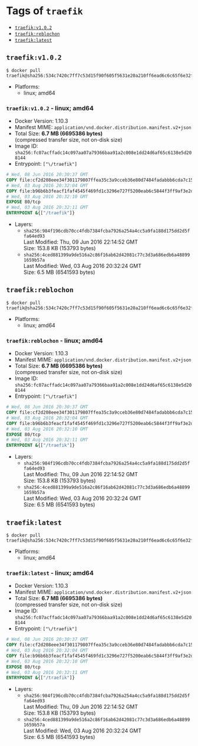 <!-- THIS FILE IS GENERATED VIA './update-tag-details.sh' -->

# Tags of `traefik`

-	[`traefik:v1.0.2`](#traefikv102)
-	[`traefik:reblochon`](#traefikreblochon)
-	[`traefik:latest`](#traefiklatest)

## `traefik:v1.0.2`

```console
$ docker pull traefik@sha256:534c7420c7ff7c53d15f90f605f5631e20a210ff6ead6c6c65f6e32f30a1355f
```

-	Platforms:
	-	linux; amd64

### `traefik:v1.0.2` - linux; amd64

-	Docker Version: 1.10.3
-	Manifest MIME: `application/vnd.docker.distribution.manifest.v2+json`
-	Total Size: **6.7 MB (6695386 bytes)**  
	(compressed transfer size, not on-disk size)
-	Image ID: `sha256:fc07acffadc14c097aa07a79366baa91a2c008e1dd24d6af65c6138e5d208144`
-	Entrypoint: `["\/traefik"]`

```dockerfile
# Wed, 08 Jun 2016 20:30:37 GMT
COPY file:cf2d208eee34f301179807ffea35c3a9cceb36e80d7484fadabbb6cda7c15bfb in /etc/ssl/certs/
# Wed, 03 Aug 2016 20:32:04 GMT
COPY file:b96b6b3feacf1faf4545f469fd1c3296e727f5200eab6c5844f3ff9af3e2debc in /
# Wed, 03 Aug 2016 20:32:10 GMT
EXPOSE 80/tcp
# Wed, 03 Aug 2016 20:32:11 GMT
ENTRYPOINT &{["/traefik"]}
```

-	Layers:
	-	`sha256:984f196cdb70cc4fdb7384fcba7926a254a4cc5a9fa188d175dd2d5ffa64ed93`  
		Last Modified: Thu, 09 Jun 2016 22:14:52 GMT  
		Size: 153.8 KB (153793 bytes)
	-	`sha256:4ced881399a9de516a2c86f16ab62d42081c77c3d3a686edb6a488991659b57a`  
		Last Modified: Wed, 03 Aug 2016 20:32:24 GMT  
		Size: 6.5 MB (6541593 bytes)

## `traefik:reblochon`

```console
$ docker pull traefik@sha256:534c7420c7ff7c53d15f90f605f5631e20a210ff6ead6c6c65f6e32f30a1355f
```

-	Platforms:
	-	linux; amd64

### `traefik:reblochon` - linux; amd64

-	Docker Version: 1.10.3
-	Manifest MIME: `application/vnd.docker.distribution.manifest.v2+json`
-	Total Size: **6.7 MB (6695386 bytes)**  
	(compressed transfer size, not on-disk size)
-	Image ID: `sha256:fc07acffadc14c097aa07a79366baa91a2c008e1dd24d6af65c6138e5d208144`
-	Entrypoint: `["\/traefik"]`

```dockerfile
# Wed, 08 Jun 2016 20:30:37 GMT
COPY file:cf2d208eee34f301179807ffea35c3a9cceb36e80d7484fadabbb6cda7c15bfb in /etc/ssl/certs/
# Wed, 03 Aug 2016 20:32:04 GMT
COPY file:b96b6b3feacf1faf4545f469fd1c3296e727f5200eab6c5844f3ff9af3e2debc in /
# Wed, 03 Aug 2016 20:32:10 GMT
EXPOSE 80/tcp
# Wed, 03 Aug 2016 20:32:11 GMT
ENTRYPOINT &{["/traefik"]}
```

-	Layers:
	-	`sha256:984f196cdb70cc4fdb7384fcba7926a254a4cc5a9fa188d175dd2d5ffa64ed93`  
		Last Modified: Thu, 09 Jun 2016 22:14:52 GMT  
		Size: 153.8 KB (153793 bytes)
	-	`sha256:4ced881399a9de516a2c86f16ab62d42081c77c3d3a686edb6a488991659b57a`  
		Last Modified: Wed, 03 Aug 2016 20:32:24 GMT  
		Size: 6.5 MB (6541593 bytes)

## `traefik:latest`

```console
$ docker pull traefik@sha256:534c7420c7ff7c53d15f90f605f5631e20a210ff6ead6c6c65f6e32f30a1355f
```

-	Platforms:
	-	linux; amd64

### `traefik:latest` - linux; amd64

-	Docker Version: 1.10.3
-	Manifest MIME: `application/vnd.docker.distribution.manifest.v2+json`
-	Total Size: **6.7 MB (6695386 bytes)**  
	(compressed transfer size, not on-disk size)
-	Image ID: `sha256:fc07acffadc14c097aa07a79366baa91a2c008e1dd24d6af65c6138e5d208144`
-	Entrypoint: `["\/traefik"]`

```dockerfile
# Wed, 08 Jun 2016 20:30:37 GMT
COPY file:cf2d208eee34f301179807ffea35c3a9cceb36e80d7484fadabbb6cda7c15bfb in /etc/ssl/certs/
# Wed, 03 Aug 2016 20:32:04 GMT
COPY file:b96b6b3feacf1faf4545f469fd1c3296e727f5200eab6c5844f3ff9af3e2debc in /
# Wed, 03 Aug 2016 20:32:10 GMT
EXPOSE 80/tcp
# Wed, 03 Aug 2016 20:32:11 GMT
ENTRYPOINT &{["/traefik"]}
```

-	Layers:
	-	`sha256:984f196cdb70cc4fdb7384fcba7926a254a4cc5a9fa188d175dd2d5ffa64ed93`  
		Last Modified: Thu, 09 Jun 2016 22:14:52 GMT  
		Size: 153.8 KB (153793 bytes)
	-	`sha256:4ced881399a9de516a2c86f16ab62d42081c77c3d3a686edb6a488991659b57a`  
		Last Modified: Wed, 03 Aug 2016 20:32:24 GMT  
		Size: 6.5 MB (6541593 bytes)
